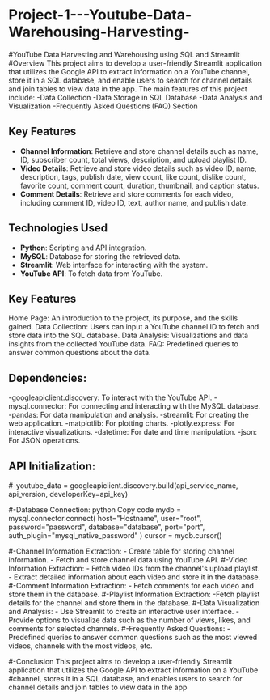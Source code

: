 # Project-1---Youtube-Data-Warehousing-Harvesting-

#YouTube Data Harvesting and Warehousing using SQL and Streamlit
#Overview
          This project aims to develop a user-friendly Streamlit application that utilizes the Google API to extract information on a YouTube channel, store it in a SQL database, and enable users to search for channel details and join tables to view data in the app. The main features of this project include:
          -Data Collection
          -Data Storage in SQL Database
          -Data Analysis and Visualization
          -Frequently Asked Questions (FAQ) Section


## Key Features

- **Channel Information**: Retrieve and store channel details such as name, ID, subscriber count, total views, description, and upload playlist ID.
- **Video Details**: Retrieve and store video details such as video ID, name, description, tags, publish date, view count, like count, dislike count, favorite count, comment count, duration, thumbnail, and caption status.
- **Comment Details**: Retrieve and store comments for each video, including comment ID, video ID, text, author name, and publish date.

## Technologies Used

- **Python**: Scripting and API integration.
- **MySQL**: Database for storing the retrieved data.
- **Streamlit**: Web interface for interacting with the system.
- **YouTube API**: To fetch data from YouTube.

## Key Features
Home Page: 
          An introduction to the project, its purpose, and the skills gained.
Data Collection: 
          Users can input a YouTube channel ID to fetch and store data into the SQL database.
Data Analysis: 
          Visualizations and data insights from the collected YouTube data.
FAQ: 
          Predefined queries to answer common questions about the data.

## Dependencies:

-googleapiclient.discovery:
          To interact with the YouTube API.
-mysql.connector: 
          For connecting and interacting with the MySQL database.
-pandas: 
          For data manipulation and analysis.
-streamlit:
          For creating the web application.
-matplotlib:
          For plotting charts.
-plotly.express: 
          For interactive visualizations.
-datetime:
          For date and time manipulation.
-json: 
          For JSON operations.

 ## API Initialization:

#-youtube_data = googleapiclient.discovery.build(api_service_name, api_version, developerKey=api_key)

#-Database Connection:
python
Copy code
mydb = mysql.connector.connect(
    host="Hostname",
    user="root",
    password="password",
    database="database",
    port="port",
    auth_plugin="mysql_native_password"
)
cursor = mydb.cursor()

#-Channel Information Extraction:
          - Create table for storing channel information.
          - Fetch and store channel data using YouTube API.
#-Video Information Extraction:
           - Fetch video IDs from the channel's upload playlist.
           - Extract detailed information about each video and store it in the database.
#-Comment Information Extraction:
          - Fetch comments for each video and store them in the database.
#-Playlist Information Extraction:
           -Fetch playlist details for the channel and store them in the database.
#-Data Visualization and Analysis:
          - Use Streamlit to create an interactive user interface.
          - Provide options to visualize data such as the number of views, likes, and comments for selected channels.
#-Frequently Asked Questions:
          - Predefined queries to answer common questions such as the most viewed videos, channels with the most videos, etc.

#-Conclusion
          This project aims to develop a user-friendly Streamlit application that utilizes the Google API to extract information on a YouTube #channel, stores it in a SQL database, and enables users to search for channel details and join tables to view data in the app
           


